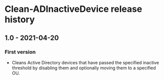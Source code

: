 # Clean-ADInactiveDevice release history

## 1.0 - 2021-04-20

### First version

* Cleans Active Directory devices that have passed the specified inactive threshold by disabling them and optionally moving them to a specified OU.
